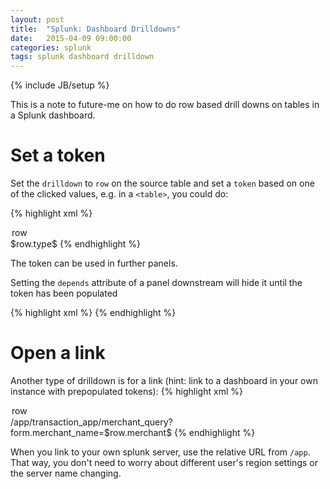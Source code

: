 ```yaml
---
layout: post
title:  "Splunk: Dashboard Drilldowns"
date:   2015-04-09 09:00:00
categories: splunk
tags: splunk dashboard drilldown
---
```

{% include JB/setup %}

This is a note to future-me on how to do row based drill downs on tables in a Splunk dashboard.

Set a token
===========

Set the `drilldown` to `row` on the source table and set a `token` based on one of the clicked values, e.g. in a `<table>`, you could do:

{% highlight xml %}
<option name="drilldown">row</option>
<drilldown>
    <set token="travel_type">$row.type$</set>
</drilldown>
{% endhighlight %}

The token can be used in further panels.

Setting the `depends` attribute of a panel downstream will hide it until the token has been populated

{% highlight xml %}
<chart depends="$travel_type$">
{% endhighlight %}


Open a link
===========

Another type of drilldown is for a link (hint: link to a dashboard in your own instance with prepopulated tokens):
{% highlight xml %}
<option name="drilldown">row</option>
<drilldown>
    <link target="_blank">/app/transaction_app/merchant_query?form.merchant_name=$row.merchant$</link>
</drilldown>
{% endhighlight %}

When you link to your own splunk server, use the relative URL from `/app`.  That way, you don't need to worry about different user's region settings or the server name changing.

